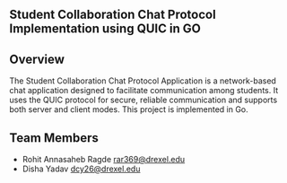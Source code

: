 ## Student Collaboration Chat Protocol Implementation using QUIC in GO

## Overview
The Student Collaboration Chat Protocol Application is a network-based chat application designed to facilitate communication among students. It uses the QUIC protocol for secure, reliable communication and supports both server and client modes. This project is implemented in Go.

## Team Members
- Rohit Annasaheb Ragde rar369@drexel.edu
- Disha Yadav           dcy26@drexel.edu





